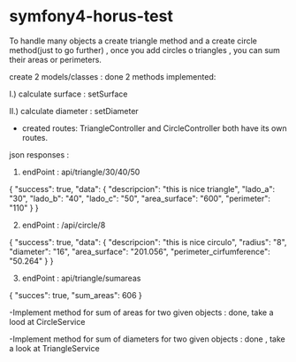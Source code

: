 # symfony4-horus-test


 To handle many objects a create triangle method and a create circle method(just to go further) , once you add circles o triangles , you can sum their areas or perimeters.
 
 
 create 2 models/classes : done
 2 methods implemented:

I.) calculate surface  : setSurface

II.) calculate diameter : setDiameter

- created routes:  TriangleController and CircleController both have its own routes.


json responses : 

1. endPoint : api/triangle/30/40/50

{
    "success": true,
    "data": {
        "descripcion": "this is nice triangle",
        "lado_a": "30",
        "lado_b": "40",
        "lado_c": "50",
        "area_surface": "600",
        "perimeter": "110"
    }
}

2. endPoint : /api/circle/8

{
    "success": true,
    "data": {
        "descripcion": "this is nice circulo",
        "radius": "8",
        "diameter": "16",
        "area_surface": "201.056",
        "perimeter_cirfumference": "50.264"
    }
}

3. endPoint : api/triangle/sumareas




{
    "succes": true,
    "sum_areas": 606
}




-Implement method for sum of areas for two given objects : done, take a lood at CircleService
 

-Implement method for sum of diameters for two given objects : done , take a look at TriangleService
